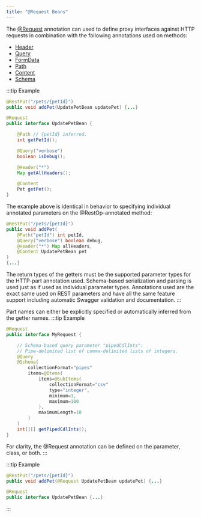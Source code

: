 ```yaml
---
title: "@Request Beans"
---
```


The [@Request](../apidocs/org/apache/juneau/http/annotation/Request.html) annotation can used to define proxy interfaces against
HTTP requests in combination with the following annotations used on methods:
- [Header](../apidocs/org/apache/juneau/http/annotation/Header.html)
- [Query](../apidocs/org/apache/juneau/http/annotation/Query.html)
- [FormData](../apidocs/org/apache/juneau/http/annotation/FormData.html)
- [Path](../apidocs/org/apache/juneau/http/annotation/Path.html)
- [Content](../apidocs/org/apache/juneau/http/annotation/Content.html)
- [Schema](../apidocs/org/apache/juneau/annotation/Schema.html)

:::tip Example


```java
@RestPut("/pets/{petId}")
public void addPet(UpdatePetBean updatePet) {...}

@Request
public interface UpdatePetBean {

    @Path // {petId} inferred.
    int getPetId();

    @Query("verbose")
    boolean isDebug();

    @Header("*")
    Map getAllHeaders();

    @Content
    Pet getPet();
}
```


The example above is identical in behavior to specifying individual annotated parameters on the @RestOp-annotated method:

```java
@RestPut("/pets/{petId}")
public void addPet(
    @Path("petId") int petId,
    @Query("verbose") boolean debug,
    @Header("*") Map allHeaders,
    @Content UpdatePetBean pet
)
{...}
```


The return types of the getters must be the supported parameter types for the HTTP-part annotation used.
Schema-based serialization and parsing is used just as if used as individual parameter types.
Annotations used are the exact same used on REST parameters and have all the
same feature support including automatic Swagger validation and documentation.
:::

Part names can either be explicitly specified or automatically inferred from the getter names.
:::tip Example


```java
@Request
public interface MyRequest {

    // Schema-based query parameter "pipedCdlInts":
    // Pipe-delimited list of comma-delimited lists of integers.
    @Query
    @Schema(
        collectionFormat="pipes"
        items=@Items(
            items=@SubItems(
                collectionFormat="csv"
                type="integer",
                minimum=1,
                maximum=100
            ),
            maximumLength=10
        )
    )
    int[][] getPipedCdlInts();
}
```


For clarity, the @Request annotation can be defined on the parameter, class, or both.
:::

:::tip Example


```java
@RestPut("/pets/{petId}")
public void addPet(@Request UpdatePetBean updatePet) {...}

@Request
public interface UpdatePetBean {...}

```

:::

